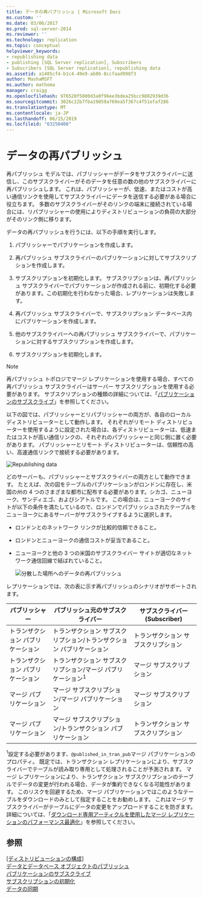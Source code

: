 ```yaml
---
title: データの再パブリッシュ | Microsoft Docs
ms.custom: ''
ms.date: 03/06/2017
ms.prod: sql-server-2014
ms.reviewer: ''
ms.technology: replication
ms.topic: conceptual
helpviewer_keywords:
- republishing data
- publishing [SQL Server replication], Subscribers
- Subscribers [SQL Server replication], republishing data
ms.assetid: a1485cf4-b1c4-49e9-ab06-8ccfaad998f3
author: MashaMSFT
ms.author: mathoma
manager: craigg
ms.openlocfilehash: 976520f5000d3a0f96ee3bdea25bcc9802939d36
ms.sourcegitcommit: 3026c22b7fba19059a769ea5f367c4f51efaf286
ms.translationtype: MT
ms.contentlocale: ja-JP
ms.lasthandoff: 06/15/2019
ms.locfileid: "63250408"
---
```

# <a name="republish-data"></a>データの再パブリッシュ
  再パブリッシュ モデルでは、パブリッシャーがデータをサブスクライバーに送信し、このサブスクライバーがそのデータを任意の数の他のサブスクライバーに再パブリッシュします。 これは、パブリッシャーが、低速、またはコストが高い通信リンクを使用してサブスクライバーにデータを送信する必要がある場合に役立ちます。 多数のサブスクライバーがそのリンクの端末に接続されている場合には、リパブリッシャーの使用によりディストリビューションの負荷の大部分がそのリンク側に移ります。  
  
 データの再パブリッシュを行うには、以下の手順を実行します。  
  
1.  パブリッシャーでパブリケーションを作成します。  
  
2.  再パブリッシュ サブスクライバーのパブリケーションに対してサブスクリプションを作成します。  
  
3.  サブスクリプションを初期化します。 サブスクリプションは、再パブリッシュ サブスクライバーでパブリケーションが作成される前に、初期化する必要があります。この初期化を行わなかった場合、レプリケーションは失敗します。  
  
4.  再パブリッシュ サブスクライバーで、サブスクリプション データベース内にパブリケーションを作成します。  
  
5.  他のサブスクライバーへの再パブリッシュ サブスクライバーで、パブリケーションに対するサブスクリプションを作成します。  
  
6.  サブスクリプションを初期化します。  
  
> [!NOTE]  
>  再パブリッシュ トポロジでマージ レプリケーションを使用する場合、すべての再パブリッシュ サブスクライバーはサーバー サブスクリプションを使用する必要があります。 サブスクリプションの種類の詳細については、「[パブリケーションのサブスクライブ](subscribe-to-publications.md)」を参照してください。  
  
 以下の図では、パブリッシャーとリパブリッシャーの両方が、各自のローカル ディストリビューターとして動作します。 それぞれがリモート ディストリビューターを使用するように設定された場合は、各ディストリビューターは、低速またはコストが高い通信リンクの、それぞれのパブリッシャーと同じ側に置く必要があります。 パブリッシャーとリモート ディストリビューターは、信頼性の高い、高速通信リンクで接続する必要があります。  
  
 ![Republishing data](media/repl-06a.gif "Republishing data")  
  
 どのサーバーも、パブリッシャーとサブスクライバーの両方として動作できます。 たとえば、次の図をテーブルのパブリケーションがロンドンに存在し、米国の州の 4 つのさまざまな都市に配布する必要があります。シカゴ、ニューヨーク、サンディエゴ、およびシアトルです。 この場合は、ニューヨークのサイトが以下の条件を満たしているので、ロンドンでパブリッシュされたテーブルをニューヨークにあるサーバーがサブスクライブするように選択します。  
  
-   ロンドンとのネットワーク リンクが比較的信頼できること。  
  
-   ロンドンとニューヨークの通信コストが妥当であること。  
  
-   ニューヨークと他の 3 つの米国のサブスクライバー サイトが適切なネットワーク通信回線で結ばれていること。  
  
     ![分散した場所へのデータの再パブリッシュ](media/repl-06.gif "分散した場所へのデータの再パブリッシュ")  
  
 レプリケーションでは、次の表に示す再パブリッシュのシナリオがサポートされます。  
  
|パブリッシャー|パブリッシュ元のサブスクライバー|サブスクライバー (Subscriber)|  
|---------------|---------------------------|----------------|  
|トランザクション パブリケーション|トランザクション サブスクリプション/トランザクション パブリケーション|トランザクション サブスクリプション|  
|トランザクション パブリケーション|トランザクション サブスクリプション/マージ パブリケーション<sup>1</sup>|マージ サブスクリプション|  
|マージ パブリケーション|マージ サブスクリプション/マージ パブリケーション|マージ サブスクリプション|  
|マージ パブリケーション|マージ サブスクリプション/トランザクション パブリケーション|トランザクション サブスクリプション|  
  
 <sup>1</sup>設定する必要があります、`@published_in_tran_pub`マージ パブリケーションのプロパティ。 既定では、トランザクション レプリケーションにより、サブスクライバーでテーブルが読み取り専用として処理されることが予測されます。 マージ レプリケーションにより、トランザクション サブスクリプションのテーブルでデータの変更が行われる場合、データが集約できなくなる可能性があります。 このリスクを回避するため、マージ パブリケーションではこのようなテーブルをダウンロードのみとして指定することをお勧めします。 これはマージ サブスクライバーがテーブルにデータの変更をアップロードすることを防ぎます。 詳細については、「[ダウンロード専用アーティクルを使用したマージ レプリケーションのパフォーマンス最適化](merge/optimize-merge-replication-performance-with-download-only-articles.md)」を参照してください。  
  
## <a name="see-also"></a>参照  
 [[ディストリビューションの構成]](configure-distribution.md)   
 [データとデータベース オブジェクトのパブリッシュ](publish/publish-data-and-database-objects.md)   
 [パブリケーションのサブスクライブ](subscribe-to-publications.md)   
 [サブスクリプションの初期化](initialize-a-subscription.md)   
 [データの同期](synchronize-data.md)  
  
  
